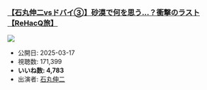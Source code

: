 ### [【石丸伸二vsドバイ③】砂漠で何を思う…？衝撃のラスト【ReHacQ旅】](https://www.youtube.com/watch?v=fk-rs7gdaxM)
[![](https://img.youtube.com/vi/fk-rs7gdaxM/sddefault.jpg)](https://www.youtube.com/watch?v=fk-rs7gdaxM)
-   公開日: 2025-03-17
-   視聴数: 171,399
-   **いいね数: 4,783**
-   出演者: [石丸伸二](/rehacq_fan/people/石丸伸二 "wikilink")
